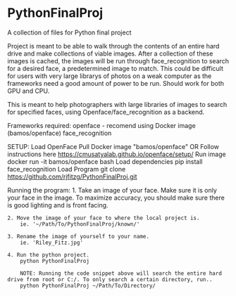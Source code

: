# PythonFinalProj
A collection of files for Python final project

Project is meant to be able to walk through the contents of an entire hard drive and make collections of viable images. After a collection of these images is cached, the images will be run through face_recognition to search for a desired face, a predetermined image to match.
This could be difficult for users with very large librarys of photos on a weak computer as the frameworks need a good amount of power to be run. Should work for both GPU and CPU.

This is meant to help photographers with large libraries of images to search for specified faces, using Openface/face_recognition as a backend.

Frameworks required:
	openface - recomend using Docker image (bamos/openface)
	face_recognition

SETUP:
	Load OpenFace
		Pull Docker image "bamos/openface"
		OR
		Follow instructions here
			https://cmusatyalab.github.io/openface/setup/
	Run image
		docker run -it bamos/openface bash
	Load dependencies
		pip install face_recognition
	Load Program
		git clone https://github.com/rjfitzg/PythonFinalProj.git

Running the program:
	1. Take an image of your face. Make sure it is only your face in the image. To maximize accuracy, you should make sure there is good lighting and is front facing. 

	2. Move the image of your face to where the local project is. 
		ie. '~/Path/To/PythonFinalProj/known/'

	3. Rename the image of yourself to your name.
		ie. 'Riley_Fitz.jpg'

	4. Run the python project. 
		python PythonFinalProj

		NOTE: Running the code snippet above will search the entire hard drive from root or C:/. To only search a certain directory, run..
		python PythonFinalProj ~/Path/To/Directory/